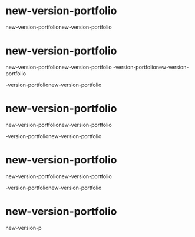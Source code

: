 # new-version-portfolio
new-version-portfolionew-version-portfolio
# new-version-portfolio
new-version-portfolionew-version-portfolio
-version-portfolionew-version-portfolio


-version-portfolionew-version-portfolio
# new-version-portfolio
new-version-portfolionew-version-portfolio




-version-portfolionew-version-portfolio
# new-version-portfolio
new-version-portfolionew-version-portfolio




-version-portfolionew-version-portfolio
# new-version-portfolio
new-version-p
